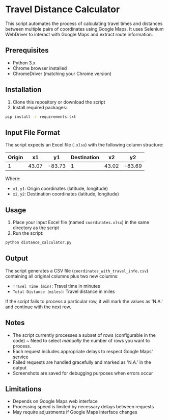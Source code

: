 # Travel Distance Calculator

This script automates the process of calculating travel times and distances between multiple pairs of coordinates using Google Maps. It uses Selenium WebDriver to interact with Google Maps and extract route information.

## Prerequisites

- Python 3.x
- Chrome browser installed
- ChromeDriver (matching your Chrome version)

## Installation

1. Clone this repository or download the script
2. Install required packages:
```bash
pip install -r requirements.txt
```

## Input File Format

The script expects an Excel file (`.xlsx`) with the following column structure:

| Origin | x1    | y1     | Destination | x2    | y2     |
|--------|-------|--------|-------------|-------|---------|
| 1      | 43.07 | -83.73 | 1          | 43.02 | -83.69 |

Where:
- `x1`, `y1`: Origin coordinates (latitude, longitude)
- `x2`, `y2`: Destination coordinates (latitude, longitude)

## Usage

1. Place your input Excel file (named `coordinates.xlsx`) in the same directory as the script
2. Run the script:
```bash
python distance_calculator.py
```

## Output

The script generates a CSV file (`coordinates_with_travel_info.csv`) containing all original columns plus two new columns:
- `Travel Time (min)`: Travel time in minutes
- `Total Distance (miles)`: Travel distance in miles

If the script fails to process a particular row, it will mark the values as 'N.A.' and continue with the next row.

## Notes

- The script currently processes a subset of rows (configurable in the code) ~ Need to select *manually* the number of rows you want to process.
- Each request includes appropriate delays to respect Google Maps' service
- Failed requests are handled gracefully and marked as 'N.A.' in the output
- Screenshots are saved for debugging purposes when errors occur

## Limitations

- Depends on Google Maps web interface
- Processing speed is limited by necessary delays between requests
- May require adjustments if Google Maps interface changes 
